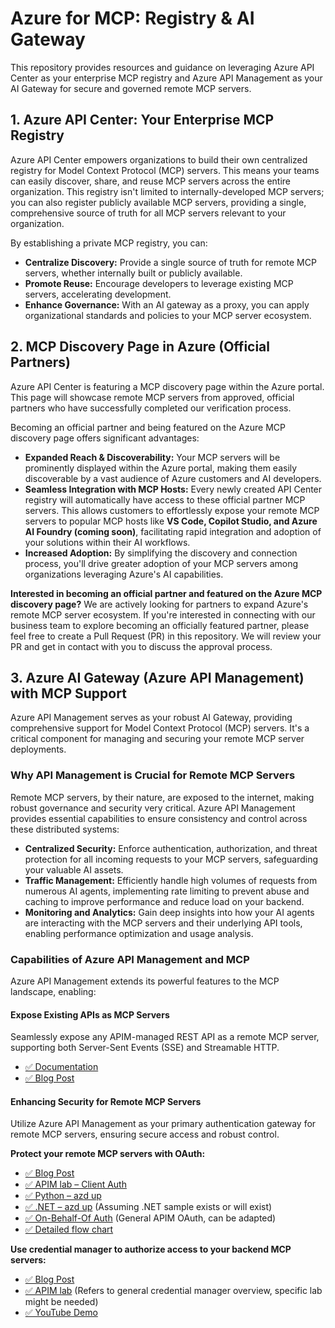 
# Azure for MCP: Registry & AI Gateway

This repository provides resources and guidance on leveraging Azure API Center as your enterprise MCP registry and Azure API Management as your AI Gateway for secure and governed remote MCP servers.

## 1. Azure API Center: Your Enterprise MCP Registry

Azure API Center empowers organizations to build their own centralized registry for Model Context Protocol (MCP) servers. This means your teams can easily discover, share, and reuse MCP servers across the entire organization. This registry isn't limited to internally-developed MCP servers; you can also register publicly available MCP servers, providing a single, comprehensive source of truth for all MCP servers relevant to your organization.

By establishing a private MCP registry, you can:
* **Centralize Discovery:** Provide a single source of truth for remote MCP servers, whether internally built or publicly available.
* **Promote Reuse:** Encourage developers to leverage existing MCP servers, accelerating development.
* **Enhance Governance:** With an AI gateway as a proxy, you can apply organizational standards and policies to your MCP server ecosystem.

## 2. MCP Discovery Page in Azure (Official Partners)

Azure API Center is featuring a MCP discovery page within the Azure portal. This page will showcase remote MCP servers from approved, official partners who have successfully completed our verification process.

Becoming an official partner and being featured on the Azure MCP discovery page offers significant advantages:
 * **Expanded Reach & Discoverability:** Your MCP servers will be prominently displayed within the Azure portal, making them easily discoverable by a vast audience of Azure customers and AI developers. 
 * **Seamless Integration with MCP Hosts:** Every newly created API Center registry will automatically have access to these official partner MCP servers. This allows customers to effortlessly expose your remote MCP servers to popular MCP hosts like **VS Code, Copilot Studio, and Azure AI Foundry (coming soon)**, facilitating rapid integration and adoption of your solutions within their AI workflows. 
 * **Increased Adoption:** By simplifying the discovery and connection process, you'll drive greater adoption of your MCP servers among organizations leveraging Azure's AI capabilities. 

**Interested in becoming an official partner and featured on the Azure MCP discovery page?** 
We are actively looking for partners to expand Azure's remote MCP server ecosystem. If you're interested in connecting with our business team to explore becoming an officially featured partner, please feel free to create a Pull Request (PR) in this repository. We will review your PR and get in contact with you to discuss the approval process.

## 3. Azure AI Gateway (Azure API Management) with MCP Support

Azure API Management serves as your robust AI Gateway, providing comprehensive support for Model Context Protocol (MCP) servers. It's a critical component for managing and securing your remote MCP server deployments.

### Why API Management is Crucial for Remote MCP Servers

Remote MCP servers, by their nature, are exposed to the internet, making robust governance and security very critical. Azure API Management provides essential capabilities to ensure consistency and control across these distributed systems:

* **Centralized Security:** Enforce authentication, authorization, and threat protection for all incoming requests to your MCP servers, safeguarding your valuable AI assets.
* **Traffic Management:** Efficiently handle high volumes of requests from numerous AI agents, implementing rate limiting to prevent abuse and caching to improve performance and reduce load on your backend.
* **Monitoring and Analytics:** Gain deep insights into how your AI agents are interacting with the MCP servers and their underlying API tools, enabling performance optimization and usage analysis.

### Capabilities of Azure API Management and MCP

Azure API Management extends its powerful features to the MCP landscape, enabling:

#### Expose Existing APIs as MCP Servers

Seamlessly expose any APIM-managed REST API as a remote MCP server, supporting both Server-Sent Events (SSE) and Streamable HTTP.

* [✅ Documentation](https://learn.microsoft.com/en-us/azure/api-management/export-rest-mcp-server)
* [✅ Blog Post](https://devblogs.microsoft.com/blog/connect-once-integrate-anywhere-with-mcps)

#### Enhancing Security for Remote MCP Servers

Utilize Azure API Management as your primary authentication gateway for remote MCP servers, ensuring secure access and robust control.

**Protect your remote MCP servers with OAuth:**
* [✅ Blog Post](https://devblogs.microsoft.com/blog/preventing-confused-deputy-attacks-in-mcp-with-azure-api-management/)
* [✅ APIM lab – Client Auth](https://github.com/Azure-Samples/remote-mcp-apim-functions-python)
* [✅ Python – azd up](https://github.com/Azure-Samples/remote-mcp-apim-functions-python)
* [✅ .NET – azd up](https://github.com/Azure-Samples/remote-mcp-apim-functions-csharp) (Assuming .NET sample exists or will exist)
* [✅ On-Behalf-Of Auth](https://learn.microsoft.com/en-us/azure/api-management/oauth2-client-credentials-onbehalfof) (General APIM OAuth, can be adapted)
* [✅ Detailed flow chart](https://github.com/Azure-Samples/remote-mcp-apim-functions-python/blob/main/docs/media/sequence-diagram.png)

**Use credential manager to authorize access to your backend MCP servers:**
* [✅ Blog Post](https://learn.microsoft.com/en-us/azure/api-management/credentials-overview)
* [✅ APIM lab](https://learn.microsoft.com/en-us/azure/api-management/credentials-overview) (Refers to general credential manager overview, specific lab might be needed)
* [✅ YouTube Demo](https://www.youtube.com/watch?v=kY6g_6oE5jI)
